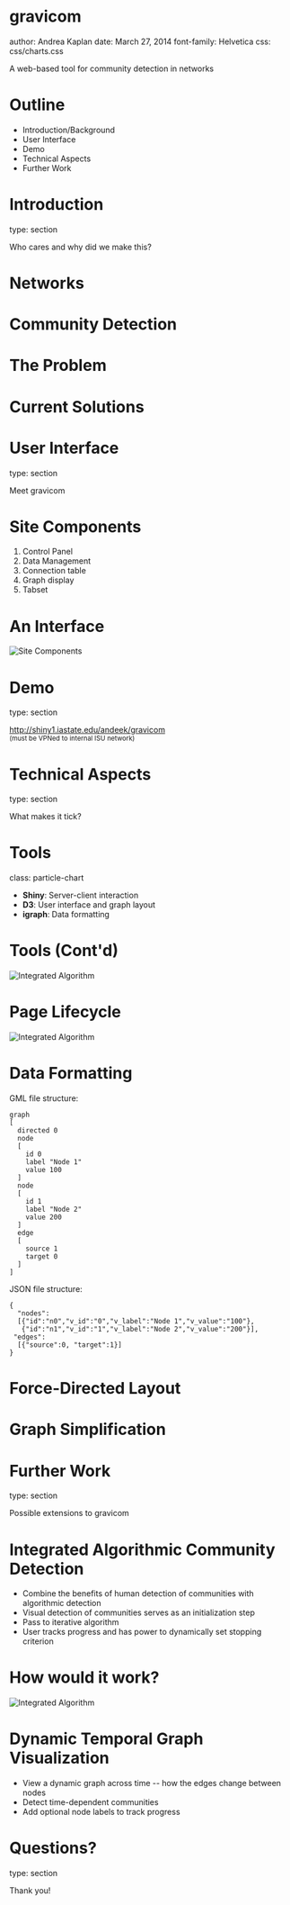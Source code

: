 <style>
.reveal section del,
.reveal h1 del {
  color: #FF9900;
}

.reveal section code {
  font-size: 14px;
}
</style>

gravicom
========================================================
author: Andrea Kaplan
date: March 27, 2014
font-family: Helvetica
css: css/charts.css

<script type="text/javascript" src="scripts/d3.v3.min.js"></script>
<script type="text/javascript" src="scripts/charts.js"></script>

A web-based tool for community detection in networks

Outline
========================================================

- Introduction/Background
- User Interface
- Demo
- Technical Aspects
- Further Work

Introduction
========================================================
type: section

Who cares and why did we make this?

Networks 
========================================================

Community Detection
========================================================

The Problem
========================================================

Current Solutions
========================================================

User Interface
========================================================
type: section

Meet gravicom

Site Components
========================================================
1. Control Panel
1. Data Management
1. Connection table
1. Graph display
1. Tabset

An Interface
========================================================
![Site Components](images/sitecomponents.png)


Demo
========================================================
type: section

http://shiny1.iastate.edu/andeek/gravicom  
<small>(must be VPNed to internal ISU network)</small>

Technical Aspects
========================================================
type: section

What makes it tick?

Tools
========================================================
class: particle-chart

- **Shiny**: Server-client interaction
- **D3**: User interface and graph layout
- **igraph**: Data formatting

<script>d3.select(".particle-chart").call(particleChart())</script>

Tools (Cont'd)
========================================================
![Integrated Algorithm](images/clientserverflow.png)

Page Lifecycle
========================================================
![Integrated Algorithm](images/pagelifecycle.png)

Data Formatting
========================================================
GML file structure:

```
graph
[
  directed 0
  node
  [
    id 0
    label "Node 1"
    value 100
  ]
  node
  [
    id 1
    label "Node 2"
    value 200
  ]
  edge
  [
    source 1
    target 0
  ]
]
```


JSON file structure:

```
{
  "nodes":
  [{"id":"n0","v_id":"0","v_label":"Node 1","v_value":"100"}, 
   {"id":"n1","v_id":"1","v_label":"Node 2","v_value":"200"}], 
 "edges":
  [{"source":0, "target":1}]
}
```


Force-Directed Layout
========================================================

Graph Simplification
========================================================


Further Work
========================================================
type: section

Possible extensions to gravicom

Integrated Algorithmic Community Detection
========================================================
- Combine the benefits of human detection of communities with algorithmic detection
- Visual detection of communities serves as an initialization step
- Pass to iterative algorithm
- User tracks progress and has power to dynamically set stopping criterion

How would it work?
=======================================================
![Integrated Algorithm](images/integrated_algorithm.png)

Dynamic Temporal Graph Visualization
========================================================
- View a dynamic graph across time -- how the edges change between nodes 
- Detect time-dependent communities
- Add optional node labels to track progress

Questions?
========================================================
type: section

Thank you!



